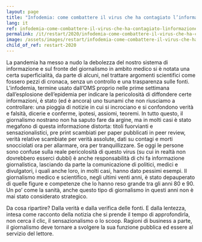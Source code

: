 ```yaml
---
layout: page
title: "Infodemia: come combattere il virus che ha contagiato l’informazione?"
lang: it
ref: infodemia-come-combattere-il-virus-che-ha-contagiato-linformazione
permalink: /it/restart/2020/infodemia-come-combattere-il-virus-che-ha-contagiato-linformazione
image: /assets/images/restart/infodemia-come-combattere-il-virus-che-ha-contagiato-linformazione.jpg
child_of_ref: restart-2020
---
```


La pandemia ha messo a nudo la debolezza del nostro sistema di informazione e sul fronte del giornalismo in ambito medico si è notata una certa superficialità, da parte di alcuni, nel trattare argomenti scientifici come fossero pezzi di cronaca, senza un controllo e una trasparenza sulle fonti. L’infodemia, termine usato dall’OMS proprio nelle prime settimana dall’esplosione dell’epidemia per indicare la pericolosità di diffondere certe informazioni, è stato (ed è ancora) uno tsunami che non riusciamo a controllare: una pioggia di notizie in cui si incrociano e si confondono verità e falsità, dicerie e conferme, ipotesi, assiomi, teoremi. In tutto questo, il giornalismo nostrano non ha saputo fare da argine, ma in molti casi è stato megafono di questa informazione distorta: titoli fuorvianti e sensazionalistici, pre print scambiati per paper pubblicati in peer review, verità relative scambiate per verità assolute, dati su contagi e morti snocciolati ora per allarmare, ora per tranquillizzare. Se oggi le persone sono confuse sulla reale pericolosità di questo virus (su cui in realtà non dovrebbero esserci dubbi) è anche responsabilità di chi fa informazione giornalistica, lasciando da parte la comunicazione di politici, medici e divulgatori, i quali anche loro, in molti casi, hanno dato pessimi esempi. Il giornalismo medico e scientifico, negli ultimi venti anni, è stato depauperato di quelle figure e competenze che lo hanno reso grande tra gli anni 80 e 90. Un po’ come la sanità, anche questo tipo di giornalismo in questi anni non è mai stato considerato strategico.

Da cosa ripartire? Dalla verità e dalla verifica delle fonti. E dalla lentezza, intesa come racconto della notizia che si prende il tempo di approfondirla, non cerca il clic, il sensazionalismo o lo scoop. Ragioni di business a parte, il giornalismo deve tornare a svolgere la sua funzione pubblica ed essere al servizio del lettore.
